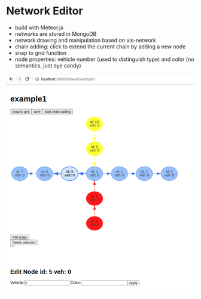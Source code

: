 # Network Editor

- build with Meteor.js
- networks are stored in MongoDB
- network drawing and manipulation based on vis-network
- chain adding: click to extend the current chain by adding a new node
- snap to grid function
- node properties: vehicle number (used to distinguish type) and color (no semantics, just eye candy)

![screenshot](./screenshot-2023-10-02.png)
